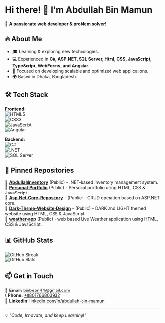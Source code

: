 # Hi there! 👋 I'm Abdullah Bin Mamun  

🚀 **A passionate web developer & problem solver!**  

## 🔥 About Me  
- 🎓 Learning & exploring new technologies.  
- 💻 Experienced in **C#, ASP.NET, SQL Server, Html, CSS, JavaScript, TypeScript, WebForms, and Angular**.  
- 🎯 Focused on developing scalable and optimized web applications.  
- 🌍 Based in Dhaka, Bangladesh.  

## 🛠️ Tech Stack  
**Frontend:**  
![HTML5](https://img.shields.io/badge/HTML5-%23E34F26.svg?style=flat&logo=html5&logoColor=white)  
![CSS3](https://img.shields.io/badge/CSS3-%231572B6.svg?style=flat&logo=css3&logoColor=white)  
![JavaScript](https://img.shields.io/badge/JavaScript-%23F7DF1E.svg?style=flat&logo=javascript&logoColor=black)  
![Angular](https://img.shields.io/badge/Angular-%23DD0031.svg?style=flat&logo=angular&logoColor=white)  

**Backend:**  
![C#](https://img.shields.io/badge/C%23-%23239120.svg?style=flat&logo=csharp&logoColor=white)  
![.NET](https://img.shields.io/badge/.NET-%235C2D91.svg?style=flat&logo=dotnet&logoColor=white)  
![SQL Server](https://img.shields.io/badge/SQL%20Server-%23CC2927.svg?style=flat&logo=microsoft-sql-server&logoColor=white)  

## 📌 Pinned Repositories  
🔹 [**AbdullahInventory**](https://github.com/BinMamun/abdullahinventory) (Public) - .NET-based inventory management system.  
🔹 [**Personal-Portfolio**](https://github.com/BinMamun/Personal-Portfolio) (Public) - Personal portfolio using HTML, CSS & JavaScript.  
🔹 [**Asp.Net-Core-Repository**](https://github.com/BinMamun/Asp.Net-Core-Repository) - (Public) - CRUD operation based on ASP.NET core.  
🔹 [**Dark-Theme-Website-Design**](https://github.com/BinMamun/Asp.Net-Core-Repository) - (Public) - DARK and LIGHT themed website using HTML, CSS & JavaScript.  
🔹 [**weather-app**](https://github.com/BinMamun/weather-app) (Public) - web based Live Weather application using HTML, CSS & JavaScript.  

## 📊 GitHub Stats  
![GitHub Streak](https://github-readme-streak-stats.herokuapp.com/?user=BinMamun&theme=dark&hide_border=true)  
![GitHub Stats](https://github-readme-stats.vercel.app/api?username=BinMamun&show_icons=true&theme=dark)  

## 📫 Get in Touch  
📧 **Email:** [binbean44@gmail.com](mailto:binbean44@gmail.com)  
📞 **Phone:** [+8801766803932](tel:+8801766803932)  
🔗 **LinkedIn:** [linkedin.com/in/abdullah-bin-mamun](https://www.linkedin.com/in/abdullah-bin-mamun/)  

---  
💡 *"Code, Innovate, and Keep Learning!"*

